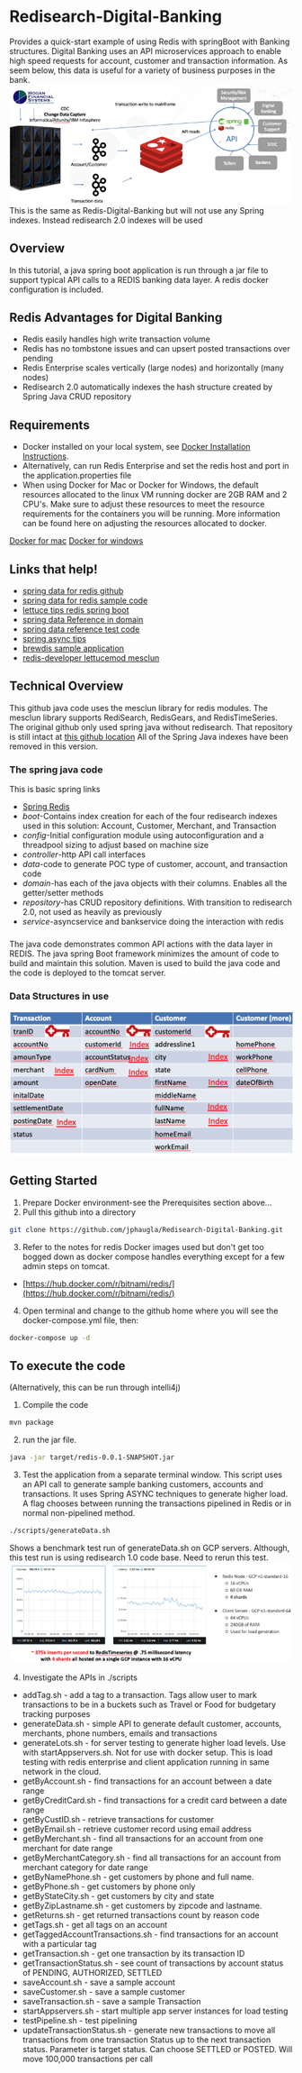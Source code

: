 # Redisearch-Digital-Banking
Provides a quick-start example of using Redis with springBoot with Banking structures.  Digital Banking uses an API microservices approach to enable high speed requests for account, customer and transaction information.  As seem below, this data is useful for a variety of business purposes in the bank.
<a href="" rel="Digital Banking"><img src="images/DigitalBanking.png" alt="" /></a>
This is the same as Redis-Digital-Banking but will not use any Spring indexes.  Instead redisearch 2.0 indexes will be used

## Overview
In this tutorial, a java spring boot application is run through a jar file to support typical API calls to a REDIS banking data layer.  A redis docker configuration is included.

## Redis Advantages for Digital Banking
 * Redis easily handles high write transaction volume
 * Redis has no tombstone issues and can upsert posted transactions over pending
 * Redis Enterprise scales vertically (large nodes)  and horizontally (many nodes)
 * Redisearch 2.0 automatically indexes the hash structure created by Spring Java CRUD repository

## Requirements
* Docker installed on your local system, see [Docker Installation Instructions](https://docs.docker.com/engine/installation/).
* Alternatively, can run Redis Enterprise and set the redis host and port in the application.properties file
* When using Docker for Mac or Docker for Windows, the default resources allocated to the linux VM running docker are 2GB RAM and 2 CPU's. Make sure to adjust these resources to meet the resource requirements for the containers you will be running. More information can be found here on adjusting the resources allocated to docker.

[Docker for mac](https://docs.docker.com/docker-for-mac/#advanced)
[Docker for windows](https://docs.docker.com/docker-for-windows/#advanced)

## Links that help!

 * [spring data for redis github](https://github.com/spring-projects/spring-data-examples/tree/master/redis/repositories)
 * [spring data for redis sample code](https://www.oodlestechnologies.com/blogs/Using-Redis-with-CrudRepository-in-Spring-Boot/)
 * [lettuce tips redis spring boot](https://www.bytepitch.com/blog/redis-integration-spring-boot/)
 * [spring data Reference in domain](https://github.com/spring-projects/spring-data-examples/blob/master/redis/repositories/src/main/java/example/springdata/redis/repositories/Person.java)
 * [spring data reference test code](https://github.com/spring-projects/spring-data-examples/blob/master/redis/repositories/src/test/java/example/springdata/redis/repositories/PersonRepositoryTests.java)
 * [spring async tips](https://dzone.com/articles/effective-advice-on-spring-async-part-1)
 * [brewdis sample application](https://github.com/redis-developer/brewdis)
 * [redis-developer lettucemod mesclun](https://github.com/redis-developer/lettucemod)


## Technical Overview

This github java code uses the mesclun library for redis modules.  The mesclun library supports RediSearch, RedisGears, and RedisTimeSeries.  The original github only used spring java without redisearch.  That repository is still intact at [this github location](https://github.com/jphaugla/Redis-Digital-Banking)
All of the Spring Java indexes have been removed in this version.

### The spring java code
This is basic spring links
* [Spring Redis](https://docs.spring.io/spring-data/data-redis/docs/current/reference/html/#redis.repositories.indexes) 
* *boot*-Contains index creation for each of the four redisearch indexes used in this solution:  Account, Customer, Merchant, and Transaction
* *config*-Initial configuration module using autoconfiguration and a threadpool sizing to adjust based on machine size
* *controller*-http API call interfaces
* *data*-code to generate POC type of customer, account, and transaction code
* *domain*-has each of the java objects with their columns.  Enables all the getter/setter methods
* *repository*-has CRUD repository definitions.  With transition to redisearch 2.0, not used as heavily as previously
* *service*-asyncservice and bankservice doing the interaction with redis
### 
The java code demonstrates common API actions with the data layer in REDIS.  The java spring Boot framework minimizes the amount of code to build and maintain this solution.  Maven is used to build the java code and the code is deployed to the tomcat server.

### Data Structures in use
<a href="" rel="Tables Structures Used"><img src="images/Tables.png" alt="" /></a>

## Getting Started
1. Prepare Docker environment-see the Prerequisites section above...
2. Pull this github into a directory
```bash
git clone https://github.com/jphaugla/Redisearch-Digital-Banking.git
```
3. Refer to the notes for redis Docker images used but don't get too bogged down as docker compose handles everything except for a few admin steps on tomcat.
 * [https://hub.docker.com/r/bitnami/redis/](https://hub.docker.com/r/bitnami/redis/)  
4. Open terminal and change to the github home where you will see the docker-compose.yml file, then: 
```bash
docker-compose up -d
```

## To execute the code
(Alternatively, this can be run through intelli4j)

1. Compile the code
```bash
mvn package
```
2.  run the jar file.   
```bash
java -jar target/redis-0.0.1-SNAPSHOT.jar
```
3.  Test the application from a separate terminal window.  This script uses an API call to generate sample banking customers, accounts and transactions.  It uses Spring ASYNC techniques to generate higher load.  A flag chooses between running the transactions pipelined in Redis or in normal non-pipelined method.
```bash
./scripts/generateData.sh
```
Shows a benchmark test run of  generateData.sh on GCP servers.  Although, this test run is using redisearch 1.0 code base.  Need to rerun this test.
<a href="" rel="Generate Data Benchmark"><img src="images/Benchmark.png" alt="" /></a>

4.  Investigate the APIs in ./scripts
  * addTag.sh - add a tag to a transaction.  Tags allow user to mark  transactions to be in a buckets such as Travel or Food for budgetary tracking purposes
  * generateData.sh - simple API to generate default customer, accounts, merchants, phone numbers, emails and transactions
  * generateLots.sh - for server testing to generate higher load levels.  Use with startAppservers.sh.  Not for use with docker setup.  This is load testing with redis enterprise and client application running in same network in the cloud.
  * getByAccount.sh - find transactions for an account between a date range
  * getByCreditCard.sh - find transactions for a credit card  between a date range
  * getByCustID.sh - retrieve transactions for customer
  * getByEmail.sh - retrieve customer record using email address
  * getByMerchant.sh - find all transactions for an account from one merchant for date range
  * getByMerchantCategory.sh - find all transactions for an account from merchant category for date range
  * getByNamePhone.sh - get customers by phone and full name.
  * getByPhone.sh - get customers by phone only
  * getByStateCity.sh - get customers by city and state
  * getByZipLastname.sh -  get customers by zipcode and lastname.
  * getReturns.sh - get returned transactions count by reason code
  * getTags.sh - get all tags on an account
  * getTaggedAccountTransactions.sh - find transactions for an account with a particular tag
  * getTransaction.sh - get one transaction by its transaction ID
  * getTransactionStatus.sh - see count of transactions by account status of PENDING, AUTHORIZED, SETTLED
  * saveAccount.sh - save a sample account
  * saveCustomer.sh - save a sample customer
  * saveTransaction.sh - save a sample Transaction
  * startAppservers.sh - start multiple app server instances for load testing
  * testPipeline.sh - test pipelining
  * updateTransactionStatus.sh - generate new transactions to move all transactions from one transaction Status up to the next transaction status. Parameter is target status.  Can choose SETTLED or POSTED.  Will move 100,000 transactions per call
